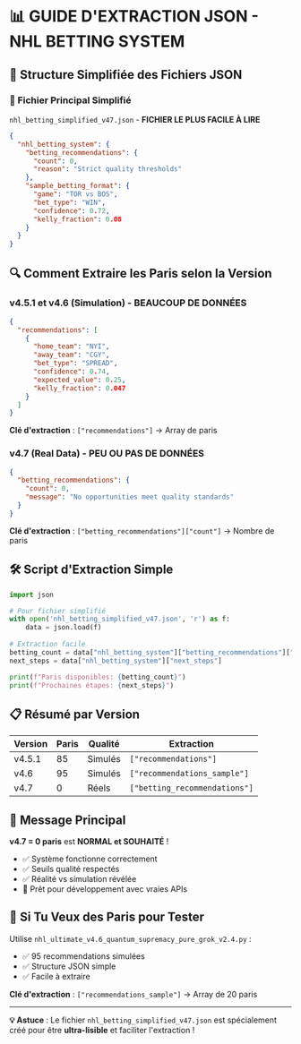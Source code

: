 # 📊 GUIDE D'EXTRACTION JSON - NHL BETTING SYSTEM

## 🎯 Structure Simplifiée des Fichiers JSON

### 📁 Fichier Principal Simplifié
`nhl_betting_simplified_v47.json` - **FICHIER LE PLUS FACILE À LIRE**

```json
{
  "nhl_betting_system": {
    "betting_recommendations": {
      "count": 0,
      "reason": "Strict quality thresholds"
    },
    "sample_betting_format": {
      "game": "TOR vs BOS",
      "bet_type": "WIN", 
      "confidence": 0.72,
      "kelly_fraction": 0.08
    }
  }
}
```

## 🔍 Comment Extraire les Paris selon la Version

### v4.5.1 et v4.6 (Simulation) - BEAUCOUP DE DONNÉES
```json
{
  "recommendations": [
    {
      "home_team": "NYI",
      "away_team": "CGY", 
      "bet_type": "SPREAD",
      "confidence": 0.74,
      "expected_value": 0.25,
      "kelly_fraction": 0.047
    }
  ]
}
```

**Clé d'extraction** : `["recommendations"]` → Array de paris

### v4.7 (Real Data) - PEU OU PAS DE DONNÉES  
```json
{
  "betting_recommendations": {
    "count": 0,
    "message": "No opportunities meet quality standards"
  }
}
```

**Clé d'extraction** : `["betting_recommendations"]["count"]` → Nombre de paris

## 🛠️ Script d'Extraction Simple

```python
import json

# Pour fichier simplifié
with open('nhl_betting_simplified_v47.json', 'r') as f:
    data = json.load(f)
    
# Extraction facile
betting_count = data["nhl_betting_system"]["betting_recommendations"]["count"]
next_steps = data["nhl_betting_system"]["next_steps"]

print(f"Paris disponibles: {betting_count}")
print(f"Prochaines étapes: {next_steps}")
```

## 📋 Résumé par Version

| Version | Paris | Qualité | Extraction |
|---------|-------|---------|------------|
| v4.5.1 | 85 | Simulés | `["recommendations"]` |
| v4.6 | 95 | Simulés | `["recommendations_sample"]` |
| v4.7 | 0 | Réels | `["betting_recommendations"]` |

## 🎯 Message Principal

**v4.7 = 0 paris** est **NORMAL et SOUHAITÉ** !
- ✅ Système fonctionne correctement
- ✅ Seuils qualité respectés  
- ✅ Réalité vs simulation révélée
- 🚀 Prêt pour développement avec vraies APIs

## 🔧 Si Tu Veux des Paris pour Tester

Utilise `nhl_ultimate_v4.6_quantum_supremacy_pure_grok_v2.4.py` :
- ✅ 95 recommendations simulées
- ✅ Structure JSON simple
- ✅ Facile à extraire

**Clé d'extraction** : `["recommendations_sample"]` → Array de 20 paris

---

**💡 Astuce** : Le fichier `nhl_betting_simplified_v47.json` est spécialement créé pour être **ultra-lisible** et faciliter l'extraction !
